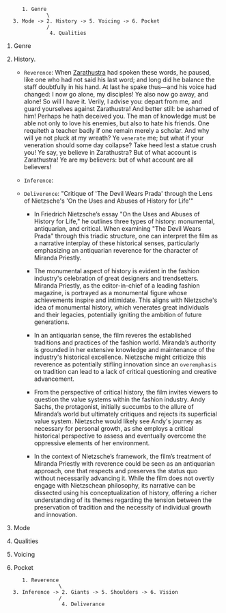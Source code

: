 ```
      1. Genre
              \
   3. Mode -> 2. History -> 5. Voicing -> 6. Pocket
              /
               4. Qualities
```

1. Genre
2. History.
   - `Reverence`: When [Zarathustra](https://www.gutenberg.org/files/1998/1998-h/1998-h.htm) had spoken these words, he paused, like one who had not said his last word; and long did he balance the staff doubtfully in his hand. At last he spake thus—and his voice had changed: I now go alone, my disciples! Ye also now go away, and alone! So will I have it. Verily, I advise you: depart from me, and guard yourselves against Zarathustra! And better still: be ashamed of him! Perhaps he hath deceived you. The man of knowledge must be able not only to love his enemies, but also to hate his friends. One requiteth a teacher badly if one remain merely a scholar. And why will ye not pluck at my wreath? Ye `venerate` me; but what if your veneration should some day collapse? Take heed lest a statue crush you! Ye say, ye believe in Zarathustra? But of what account is Zarathustra! Ye are my believers: but of what account are all believers!
   - `Inference`:
   - `Deliverence`: "Critique of 'The Devil Wears Prada' through the Lens of Nietzsche's 'On the Uses and Abuses of History for Life'"

      - In Friedrich Nietzsche’s essay "On the Uses and Abuses of History for Life," he outlines three types of history: monumental, antiquarian, and critical. When examining "The Devil Wears Prada" through this triadic structure, one can interpret the film as a narrative interplay of these historical senses, particularly emphasizing an antiquarian reverence for the character of Miranda Priestly.

      - The monumental aspect of history is evident in the fashion industry's celebration of great designers and trendsetters. Miranda Priestly, as the editor-in-chief of a leading fashion magazine, is portrayed as a monumental figure whose achievements inspire and intimidate. This aligns with Nietzsche's idea of monumental history, which venerates great individuals and their legacies, potentially igniting the ambition of future generations.

      - In an antiquarian sense, the film reveres the established traditions and practices of the fashion world. Miranda’s authority is grounded in her extensive knowledge and maintenance of the industry's historical excellence. Nietzsche might criticize this reverence as potentially stifling innovation since an `overemphasis` on tradition can lead to a lack of critical questioning and creative advancement.

      - From the perspective of critical history, the film invites viewers to question the value systems within the fashion industry. Andy Sachs, the protagonist, initially succumbs to the allure of Miranda’s world but ultimately critiques and rejects its superficial value system. Nietzsche would likely see Andy's journey as necessary for personal growth, as she employs a critical historical perspective to assess and eventually overcome the oppressive elements of her environment.

      - In the context of Nietzsche’s framework, the film’s treatment of Miranda Priestly with reverence could be seen as an antiquarian approach, one that respects and preserves the status quo without necessarily advancing it. While the film does not overtly engage with Nietzschean philosophy, its narrative can be dissected using his conceptualization of history, offering a richer understanding of its themes regarding the tension between the preservation of tradition and the necessity of individual growth and innovation.
   
4. Mode
5. Qualities
6. Voicing
7. Pocket



```
      1. Reverence
                  \
   3. Inference -> 2. Giants -> 5. Shoulders -> 6. Vision
                  /
                   4. Deliverance
```

